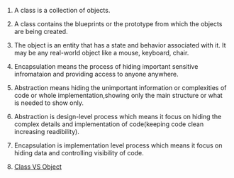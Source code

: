 1. A class is a collection of objects. 
2. A class contains the blueprints or the prototype from which the objects are being created.

3. The object is an entity that has a state and behavior associated with it. It may be any real-world object like a mouse, keyboard, chair.

4. Encapsulation means the process of hiding important sensitive infromataion and providing access to anyone anywhere.
5. Abstraction means hiding the unimportant information or complexities of code or whole implementation,showing only the main structure or what is needed to show only.
6. Abstraction is design-level process which means it focus on hiding the complex details and implementation of code(keeping code clean increasing readibility).
7. Encapsulation is implementation level process which means it focus on hiding data and controlling visibility of code.

8. [Class VS Object](https://www.geeksforgeeks.org/difference-between-class-and-object/)